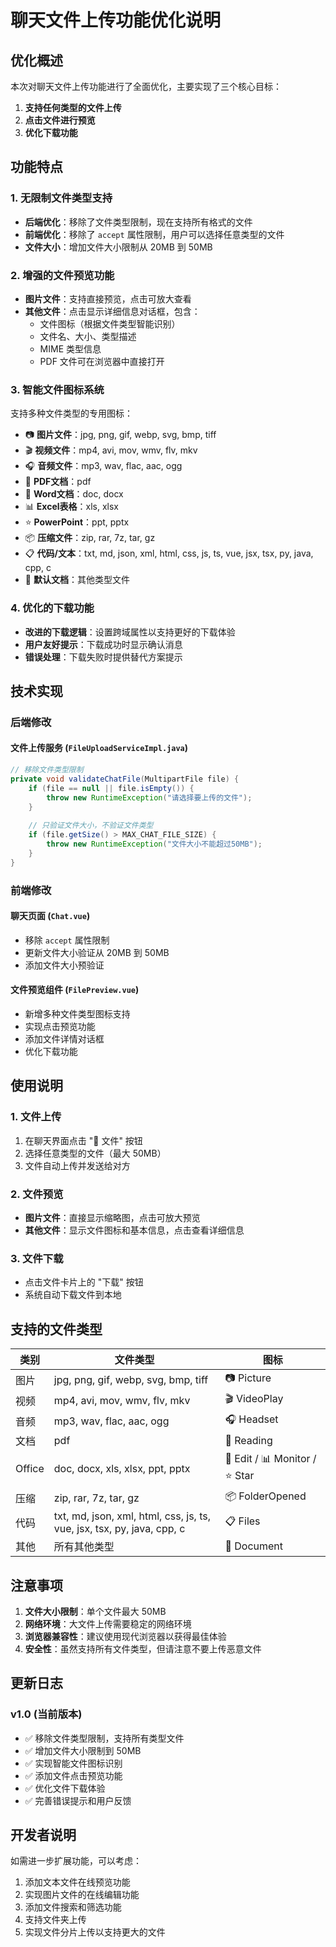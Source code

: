 # 聊天文件上传功能优化说明

## 优化概述

本次对聊天文件上传功能进行了全面优化，主要实现了三个核心目标：
1. **支持任何类型的文件上传**
2. **点击文件进行预览**
3. **优化下载功能**

## 功能特点

### 1. 无限制文件类型支持
- **后端优化**：移除了文件类型限制，现在支持所有格式的文件
- **前端优化**：移除了 `accept` 属性限制，用户可以选择任意类型的文件
- **文件大小**：增加文件大小限制从 20MB 到 50MB

### 2. 增强的文件预览功能
- **图片文件**：支持直接预览，点击可放大查看
- **其他文件**：点击显示详细信息对话框，包含：
  - 文件图标（根据文件类型智能识别）
  - 文件名、大小、类型描述
  - MIME 类型信息
  - PDF 文件可在浏览器中直接打开

### 3. 智能文件图标系统
支持多种文件类型的专用图标：
- 📷 **图片文件**：jpg, png, gif, webp, svg, bmp, tiff
- 🎬 **视频文件**：mp4, avi, mov, wmv, flv, mkv
- 🎧 **音频文件**：mp3, wav, flac, aac, ogg
- 📄 **PDF文档**：pdf
- 📝 **Word文档**：doc, docx
- 📊 **Excel表格**：xls, xlsx
- ⭐ **PowerPoint**：ppt, pptx
- 📦 **压缩文件**：zip, rar, 7z, tar, gz
- 📋 **代码/文本**：txt, md, json, xml, html, css, js, ts, vue, jsx, tsx, py, java, cpp, c
- 📃 **默认文档**：其他类型文件

### 4. 优化的下载功能
- **改进的下载逻辑**：设置跨域属性以支持更好的下载体验
- **用户友好提示**：下载成功时显示确认消息
- **错误处理**：下载失败时提供替代方案提示

## 技术实现

### 后端修改

#### 文件上传服务 (`FileUploadServiceImpl.java`)
```java
// 移除文件类型限制
private void validateChatFile(MultipartFile file) {
    if (file == null || file.isEmpty()) {
        throw new RuntimeException("请选择要上传的文件");
    }
    
    // 只验证文件大小，不验证文件类型
    if (file.getSize() > MAX_CHAT_FILE_SIZE) {
        throw new RuntimeException("文件大小不能超过50MB");
    }
}
```

### 前端修改

#### 聊天页面 (`Chat.vue`)
- 移除 `accept` 属性限制
- 更新文件大小验证从 20MB 到 50MB
- 添加文件大小预验证

#### 文件预览组件 (`FilePreview.vue`)
- 新增多种文件类型图标支持
- 实现点击预览功能
- 添加文件详情对话框
- 优化下载功能

## 使用说明

### 1. 文件上传
1. 在聊天界面点击 "📎 文件" 按钮
2. 选择任意类型的文件（最大 50MB）
3. 文件自动上传并发送给对方

### 2. 文件预览
- **图片文件**：直接显示缩略图，点击可放大预览
- **其他文件**：显示文件图标和基本信息，点击查看详细信息

### 3. 文件下载
- 点击文件卡片上的 "下载" 按钮
- 系统自动下载文件到本地

## 支持的文件类型

| 类别 | 文件类型 | 图标 |
|------|----------|------|
| 图片 | jpg, png, gif, webp, svg, bmp, tiff | 📷 Picture |
| 视频 | mp4, avi, mov, wmv, flv, mkv | 🎬 VideoPlay |
| 音频 | mp3, wav, flac, aac, ogg | 🎧 Headset |
| 文档 | pdf | 📄 Reading |
| Office | doc, docx, xls, xlsx, ppt, pptx | 📝 Edit / 📊 Monitor / ⭐ Star |
| 压缩 | zip, rar, 7z, tar, gz | 📦 FolderOpened |
| 代码 | txt, md, json, xml, html, css, js, ts, vue, jsx, tsx, py, java, cpp, c | 📋 Files |
| 其他 | 所有其他类型 | 📃 Document |

## 注意事项

1. **文件大小限制**：单个文件最大 50MB
2. **网络环境**：大文件上传需要稳定的网络环境
3. **浏览器兼容性**：建议使用现代浏览器以获得最佳体验
4. **安全性**：虽然支持所有文件类型，但请注意不要上传恶意文件

## 更新日志

### v1.0 (当前版本)
- ✅ 移除文件类型限制，支持所有类型文件
- ✅ 增加文件大小限制到 50MB
- ✅ 实现智能文件图标识别
- ✅ 添加文件点击预览功能
- ✅ 优化文件下载体验
- ✅ 完善错误提示和用户反馈

## 开发者说明

如需进一步扩展功能，可以考虑：
1. 添加文本文件在线预览功能
2. 实现图片文件的在线编辑功能
3. 添加文件搜索和筛选功能
4. 支持文件夹上传
5. 实现文件分片上传以支持更大的文件 